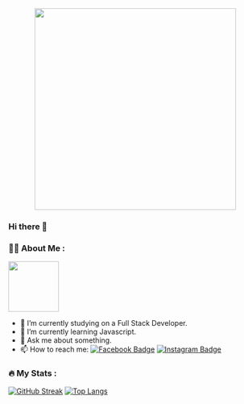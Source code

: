 

<div id="header" align="center">
  <img src="https://media.giphy.com/media/vLpclx5lofmqnEswm0/giphy.gif" width="400"/>
</div>
<!--<div id="badges" align="center">
  <img src="https://img.shields.io/badge/LinkedIn-blue?style=for-the-badge&logo=linkedin&logoColor=white" alt="LinkedIn Badge"/>
  <img src="https://img.shields.io/badge/Instagram-red?style=for-the-badge&logo=instagram&logoColor=white" alt="Instagram Badge"/>
  <img src="https://img.shields.io/badge/Facebook-blue?style=for-the-badge&logo=facebook&logoColor=white" alt="Facebook Badge"/>
</div>-->
<div align="center">
<img src="https://komarev.com/ghpvc/?username=EkaterinaKononenko&style=flat-square&color=blue" alt=""/>
  </div>
  

### Hi there 👋
### :woman_technologist: About Me :

<div id="header">
  <img src="https://media.giphy.com/media/tVZ6yW76c6lxiba3UB/giphy.gif" width="100"/>
</div> 

- 🔭 I’m currently studying on a Full Stack Developer.
- 🌱 I’m currently learning Javascript.
- 💬 Ask me about something.
- 📫 How to reach me: [![Facebook Badge](https://img.shields.io/badge/-Facebook-blue?style=flat&logo=Facebook&logoColor=white)](https://www.facebook.com/profile.php?id=100053421090984) [![Instagram Badge](https://img.shields.io/badge/-Instagram-red?style=flat&logo=Instagram&logoColor=white)](https://www.instagram.com/ekaterysha_/)



### :fire: My Stats :
[![GitHub Streak](http://github-readme-streak-stats.herokuapp.com?user=EkaterinaKononenko&theme=dark&background=000000)](https://git.io/streak-stats)
[![Top Langs](https://github-readme-stats.vercel.app/api/top-langs/?username=EkaterinaKononenko&layout=compact&theme=vision-friendly-dark)](https://github.com/EkaterinaKononenko/EkaterinaKononenko/blob/main/README.md)


